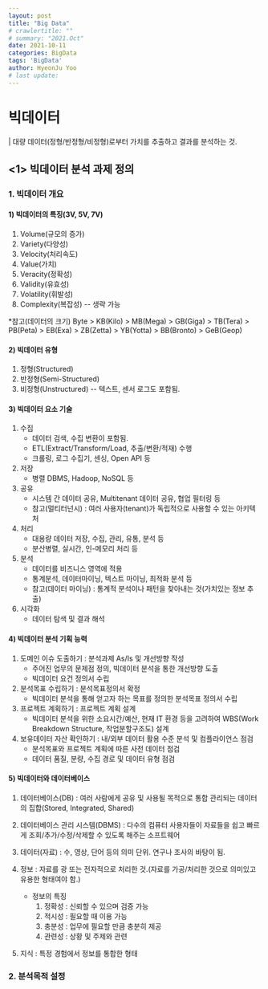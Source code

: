 ```yaml
---
layout: post
title: "Big Data"
# crawlertitle: ""
# summary: "2021.Oct"
date: 2021-10-11
categories: BigData
tags: 'BigData'
author: HyeonJu Yoo
# last update:
---
```

# 빅데이터
| 대량 데이터(정형/반정형/비정형)로부터 가치를 추출하고 결과를 분석하는 것.

## <1> 빅데이터 분석 과제 정의

### 1. 빅데이터 개요

#### 1) 빅데이터의 특징(3V, 5V, 7V)
1. Volume(규모의 증가)
2. Variety(다양성)
3. Velocity(처리속도)
4. Value(가치)
5. Veracity(정확성)
6. Validity(유효성)
7. Volatility(휘발성)
8. Complexity(복잡성) -- 생략 가능

*참고(데이터의 크기)
Byte > KB(Kilo) > MB(Mega) > GB(Giga) > TB(Tera) > PB(Peta) > EB(Exa) > ZB(Zetta) > YB(Yotta) > BB(Bronto) > GeB(Geop)

#### 2) 빅데이터 유형
1. 정형(Structured)
2. 반정형(Semi-Structured)
3. 비정형(Unstructured) -- 텍스트, 센서 로그도 포함됨.

#### 3) 빅데이터 요소 기술
1. 수집
    - 데이터 검색, 수집 변환이 포함됨.
    - ETL(Extract/Transform/Load, 추출/변환/적재) 수행
    - 크롤링, 로그 수집기, 센싱, Open API 등
2. 저장
    - 병렬 DBMS, Hadoop, NoSQL 등
3. 공유
    - 시스템 간 데이터 공유, Multitenant 데이터 공유, 협업 필터링 등 
    * 참고(멀티터넌시) : 여러 사용자(tenant)가 독립적으로 사용할 수 있는 아키텍처
4. 처리
    - 대용량 데이터 저장, 수집, 관리, 유통, 분석 등
    - 분산병렬, 실시간, 인-메모리 처리 등
5. 분석
    - 데이터를 비즈니스 영역에 적용
    - 통계분석, 데이터마이닝, 텍스트 마이닝, 최적화 분석 등
    * 참고(데이터 마이닝) : 통계적 분석이나 패턴을 찾아내는 것(가치있는 정보 추출)
6. 시각화
    - 데이터 탐색 및 결과 해석

#### 4) 빅데이터 분석 기획 능력
1. 도메인 이슈 도출하기 : 분석과제 As/Is 및 개선방향 작성
    - 주어진 업무의 문제점 정의, 빅데이터 분석을 통한 개선방향 도출
    - 빅데이터 요건 정의서 수립
2. 분석목표 수립하기 : 분석목표정의서 확정
    - 빅데이터 분석을 통해 얻고자 하는 목표를 정의한 분석목표 정의서 수립
3. 프로젝트 계획하기 : 프로젝트 계획 설계
    - 빅데이터 분석을 위한 소요시간/예산, 현재 IT 환경 등을 고려하여 WBS(Work Breakdown Structure, 작업분할구조도) 설계
4. 보유데이터 자산 확인하기 : 내/외부 데이터 활용 수준 분석 및 컴플라이언스 점검
    - 분석목표와 프로젝트 계획에 따른 사전 데이터 점검
    - 데이터 품질, 분량, 수집 경로 및 데이터 유형 점검

#### 5) 빅데이터와 데이터베이스
1. 데이터베이스(DB) : 여러 사람에게 공유 및 사용될 목적으로 통합 관리되는 데이터의 집합(Stored, Integrated, Shared)
2. 데이터베이스 관리 시스템(DBMS) : 다수의 컴퓨터 사용자들이 자료들을 쉽고 빠르게 조회/추가/수정/삭제할 수 있도록 해주는 소프트웨어

3. 데이터(자료) : 수, 영상, 단어 등의 의미 단위. 연구나 조사의 바탕이 됨.
4. 정보 : 자료를 광 또는 전자적으로 처리한 것.(자료를 가공/처리한 것으로 의미있고 유용한 형태여야 함.)
    -  정보의 특징
        1. 정확성 : 신뢰할 수 있으며 검증 가능
        2. 적시성 : 필요할 때 이용 가능
        3. 충분성 : 업무에 필요할 만큼 충분히 제공
        4. 관련성 : 상황 및 주제와 관련
5. 지식 : 특정 경험에서 정보를 통합한 형태

### 2. 분석목적 설정